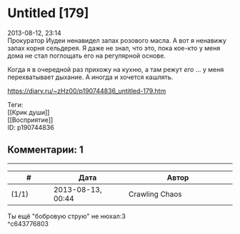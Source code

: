 Untitled [179]
==============

  
2013-08-12, 23:14  
 Прокуратор Иудеи ненавидел запах розового масла. А вот я ненавижу запах корня сельдерея. Я даже не знал, что это, пока кое-кто у меня дома не стал поглощать его на регулярной основе.   
   
 Когда я в очередной раз прихожу на кухню, а там режут  *его*  ... у меня перехватывает дыхание. А иногда и хочется кашлять.   
  
<https://diary.ru/~zHz00/p190744836_untitled-179.htm>  
  
Теги:  
[[Крик души]]  
[[Восприятие]]  
ID: p190744836  


Комментарии: 1
--------------

  


---



|         #         |              Дата              |                     Автор                     |           ID           |
| --- | --- | --- | --- |
| (1/1) | 2013-08-13, 00:44 | Crawling Chaos | c643776803 |

  
 Ты ещё "бобровую струю" не нюхал:3   
 ^c643776803